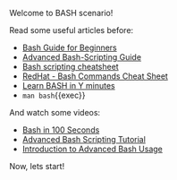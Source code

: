 Welcome to BASH scenario!

Read some useful articles before:

- [Bash Guide for Beginners](https://tldp.org/LDP/Bash-Beginners-Guide/html/index.html)
- [Advanced Bash-Scripting Guide](https://tldp.org/LDP/abs/html/)
- [Bash scripting cheatsheet](https://devhints.io/bash)
- [RedHat - Bash Commands Cheat Sheet](https://developers.redhat.com/cheat-sheets/bash-shell-cheat-sheet)
- [Learn BASH in Y minutes](https://learnxinyminutes.com/docs/bash/)
- `man bash`{{exec}}

And watch some videos:

- [Bash in 100 Seconds](https://www.youtube.com/watch?v=I4EWvMFj37g)
- [Advanced Bash Scripting Tutorial](https://www.youtube.com/watch?v=emhouufDnB4)
- [Introduction to Advanced Bash Usage](https://www.youtube.com/watch?v=uqHjc7hlqd0)

Now, lets start!
